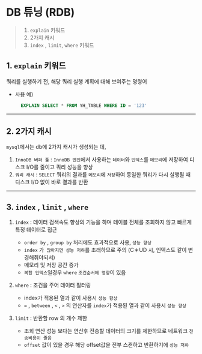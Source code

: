 # DB 튜닝 (RDB)

> 1. `explain` 키워드
> 2. 2가지 캐시
> 3. `index` , `limit`, `where` 키워드


## 1. `explain` 키워드
쿼리를 실행하기 전, 해당 쿼리 실행 계획에 대해 보여주는 명령어  
- 사용 예)
  ```sql mysql
    EXPLAIN SELECT * FROM YH_TABLE WHERE ID = '123'
  ```


---

## 2. 2가지 캐시
`mysql`에서는 db에 2가지 캐시가 생성되는 데, 
1. `InnoDB 버퍼 풀` : `InnoDB 엔진`에서 사용하는 `데이터`와 `인덱스`를 `메모리`에 저장하여 디스크 I/O를 줄이고 쿼리 성능을 향상
2. `쿼리 캐시` : `SELECT` 쿼리의 결과를 `메모리`에 `저장`하여 동일한 쿼리가 다시 실행될 때 디스크 I/O 없이 바로 결과를 반환


---

## 3. `index` ,  `limit` , `where`

1. `index` : 데이터 검색속도 향상의 기능을 하며 테이블 전체를 조회하지 않고 빠르게 특정 데이터로 접근
    - `order by` , `group by` 처리에도 효과적으로 사용, `성능 향상`
    - `index` 가` 많아지면 성능 저하`를 초래하므로 주의 (C＊UD 시, 인덱스도 같이 변경해줘야되서)  
    - 메모리 및 저장 공간 증가
    - `복합 인덱스`일경우 `where` `조건순서에 영향`이 있음

2. `where` : 조건을 주어 데이터 필터링
    - index가 적용된 열과 같이 사용시 `성능 향상`
    - `=` , `between` , `<` , `>` 의 연산자를 `index`가 적용된 열과 같이 사용시 `성능 향상` 
3. `limit` : 반환할 row 의 개수 제한
    - 조회 연산 성능 보다는 연산후 전송할 데이터의 크기를 제한하므로 네트워크 `전송비용이 줄음`
    - `offset` 값이 있을 경우 해당 offset값을 전부 스캔하고 반환하기에 `성능 저하` 
